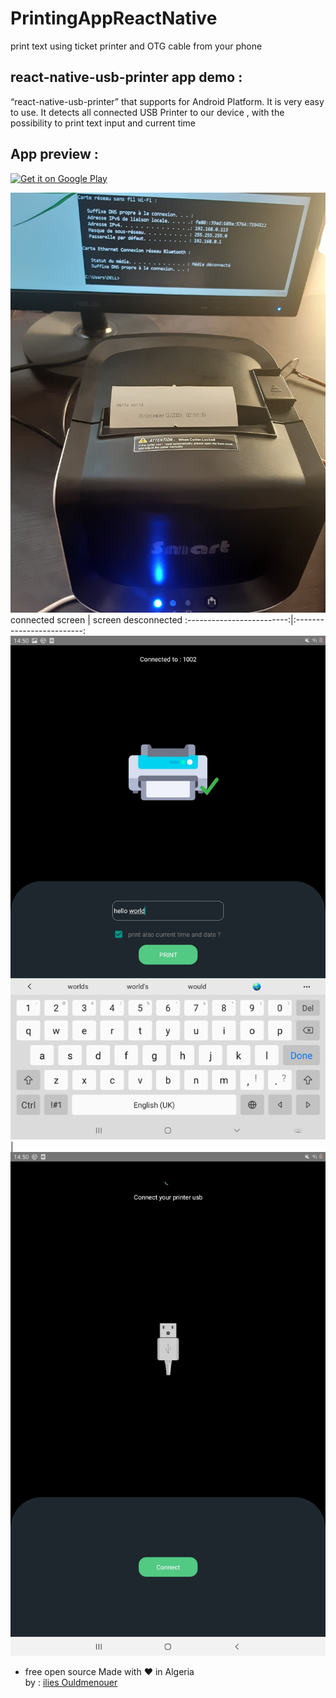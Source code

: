 # PrintingAppReactNative

print text using ticket printer and OTG cable from your phone

## react-native-usb-printer app demo :

“react-native-usb-printer” that supports for Android Platform. It is very easy to use. It detects all connected USB Printer to our device , with the possibility to print text input and current time

## App preview :

<a href='https://github.com/ilies-space/PrinterReactNativeUsbLan/raw/main/apk_demo/printer_ticket_tool%20demo%20v1.apk'><img alt='Get it on Google Play' src='https://i.pinimg.com/originals/01/d9/53/01d95329a419f52751f875daf9d0f1aa.png' width='25%' /></a>

![](screenShots/20201230_145205.jpg)
connected screen | screen desconnected
:-------------------------:|:-------------------------:
![](screenShots/Screenshot_20201230-145038_PrinterReactNativeUsbLan.jpg) | ![](screenShots/Screenshot_20201230-145022_PrinterReactNativeUsbLan.jpg)

- free open source Made with ❤ in Algeria  
  by : <a href= 'https://www.linkedin.com/in/ilies-ould-menouer-6a02111a2/' >ilies Ouldmenouer</a>
